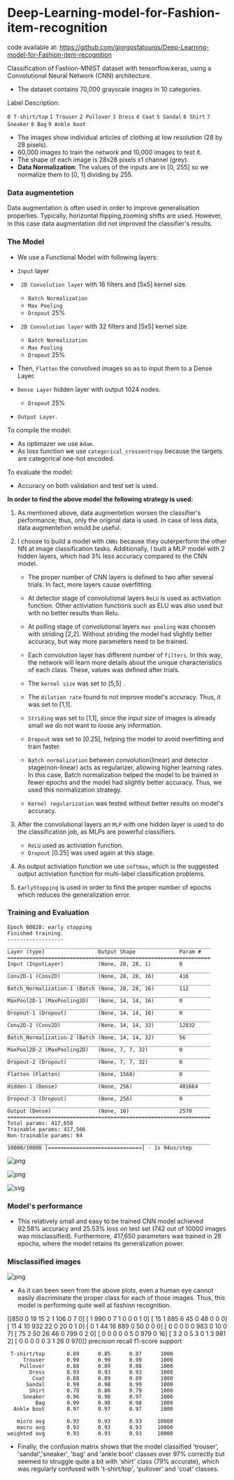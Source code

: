 # Deep-Learning-model-for-Fashion-item-recognition
code available at: https://github.com/giorgosfatouros/Deep-Learning-model-for-Fashion-item-recognition

Classification of Fashion-MNIST dataset with tensorflow.keras, using a Convolutional Neural Network (CNN) architecture.
* The dataset contains 70,000 grayscale images in 10 categories.

Label Description:

`0 T-shirt/top`
`1 Trouser`
`2 Pullover` 
`3 Dress`
`4 Coat`
`5 Sandal` 
`6 Shirt`
`7 Sneaker` 
`8 Bag` 
`9 Ankle boot`

* The images show individual articles of clothing at low resolution (28 by 28 pixels).
* 60,000 images to train the network and 10,000 images to test it.
* The shape of each image is 28x28 pixels x1 channel (grey).
* **Data Normalization**: The values of the inputs are in [0, 255] so we normalize them to [0, 1] dividing by 255.

### Data augmentetion

Data augmentation is often used in order to improve generalisation properties. Typically, horizontal ﬂipping,zooming shifts are used. However, in this case data augmentation did not improved the classifier's results.

### The Model 

- We use a Functional Model with following layers:
    
- `Input` layer 
- ` 2D Convolution layer` with 16 filters and [5x5] kernel size.
    - `Batch Normalization`
    - `Max Pooling`
    - `Dropout` 25%
- ` 2D Convolution layer` with 32 filters and [5x5] kernel size.
    - `Batch Normalization`
    - `Max Pooling`
    - `Dropout` 25%
- Then, `Flatten` the convolved images so as to input them to a Dense Layer.
- `Dense Layer` hidden layer with output 1024 nodes.
    - `Dropout` 25%
- `Output Layer`.

To compile the model:
- As optimazer we use `Adam`.
- As loss function we use `categorical_crossentropy` because the targets are categorical one-hot encoded.

To evaluate the model:
- Accuracy on both validation and test set is used.


**In order to find the above model the following strategy is used:**
1. As mentioned above, data augmentetion worsen the classifier's performance; thus, only the original data is used. In case of less data, data augmentetion would be useful.
2. I choose to build a model with `CNNs` because they outerperform the other NN at image classification tasks. Additionally, I built a MLP model with 2 hidden layers, which had 3% less accuracy compared to the CNN model.
    
    - The proper number of CNN layers is defined to two after several trials. In fact, more layers cause overfitting.
    
    - At detector stage of convolutional layers `ReLU` is used as activiation function. Other activiation functions such as ELU was also used but with no better results than Relu.
   
    - At polling stage of convolutional layers `max pooling` was choosen with striding [2,2]. Without striding the model had slightly better accuracy, but way more parameters need to be trained. 
   
    - Each convolution layer has different number of `filters`. In this way, the network will learn more details about the unique characteristics of each class. These, values was defined after trials.
    
    - The `kernel size` was set to [5,5] .
    
    - The `dilation rate` found to not improve model's accuracy. Thus, it was set to [1,1].
    
    - `Striding` was set to [1,1], since the input size of images is already small we do not want to loose any information.
    
    - `Dropout` was set to [0.25], helping the model to avoid overfitting and train faster.
    
    - `Batch normalization` between convolution(linear) and detector stage(non-linear) acts as regularizer, allowing higher learning rates. In this case, Batch normalization helped the model to be trained in fewer epochs and the model had slightly better accuracy. Thus, we used this normalization strategy.
    - `Kernel regularization` was tested without better results on model's accuracy.

3. After the convolutional layers an `MLP` with one hidden layer is used to do the classification job, as MLPs are powerful classifiers.
      
     - `ReLU` used as activiation function.
     - `Dropout` [0.25] was used again at this stage.

4.  As output activiation function we use `softmax`, which is the suggested output activiation function for multi-label classification problems.
5. `EarlyStopping` is used in order to find the proper number of epochs which reduces the generalization error.

### Training and Evaluation
    Epoch 00028: early stopping
    Finished training.
    ------------------
    _________________________________________________________________
    Layer (type)                 Output Shape              Param #   
    =================================================================
    Input (InputLayer)           (None, 28, 28, 1)         0         
    _________________________________________________________________
    Conv2D-1 (Conv2D)            (None, 28, 28, 16)        416       
    _________________________________________________________________
    Batch_Normalization-1 (Batch (None, 28, 28, 16)        112       
    _________________________________________________________________
    MaxPool2D-1 (MaxPooling2D)   (None, 14, 14, 16)        0         
    _________________________________________________________________
    Dropout-1 (Dropout)          (None, 14, 14, 16)        0         
    _________________________________________________________________
    Conv2D-2 (Conv2D)            (None, 14, 14, 32)        12832     
    _________________________________________________________________
    Batch_Normalization-2 (Batch (None, 14, 14, 32)        56        
    _________________________________________________________________
    MaxPool2D-2 (MaxPooling2D)   (None, 7, 7, 32)          0         
    _________________________________________________________________
    Dropout-2 (Dropout)          (None, 7, 7, 32)          0         
    _________________________________________________________________
    Flatten (Flatten)            (None, 1568)              0         
    _________________________________________________________________
    Hidden-1 (Dense)             (None, 256)               401664    
    _________________________________________________________________
    Dropout-3 (Dropout)          (None, 256)               0         
    _________________________________________________________________
    Output (Dense)               (None, 10)                2570      
    =================================================================
    Total params: 417,650
    Trainable params: 417,566
    Non-trainable params: 84
    _________________________________________________________________
    10000/10000 [==============================] - 1s 94us/step

![png](output_14_1.png)

![png](output_14_2.png)

![svg](output_15_0.svg)

### Model's performance

- This relatively small and easy to be trained CNN model achieved 92.58% accuracy and 25.53% loss on test set (742 out of 10000 images was misclassified). Furthermore, 417,650 parameters was trained in 28 epochs, where the model retains its generalization power.

### Misclassified images

![png](output_20_0.png)


- As it can been seen from the above plots, even a human eye cannot easily discriminate the proper class for each of those images. Thus, this model is performing quite well at fashion recognition.

 [[850   0  19  15   2   1 106   0   7   0]
     [  1 990   0   7   1   0   0   0   1   0]
     [ 15   1 885   6  45   0  48   0   0   0]
     [ 11   4  10 932  22   0  20   0   1   0]
     [  0   1  44  16 889   0  50   0   0   0]
     [  0   0   0   0   0 983   0  10   0   7]
     [ 75   2  50  26  46   0 799   0   2   0]
     [  0   0   0   0   0   5   0 979   0  16]
     [  3   2   0   5   3   0   1   3 981   2]
     [  0   0   0   0   0   3   1  26   0 970]]
                  precision    recall  f1-score   support
    
     T-shirt/top       0.89      0.85      0.87      1000
         Trouser       0.99      0.99      0.99      1000
        Pullover       0.88      0.89      0.88      1000
           Dress       0.93      0.93      0.93      1000
            Coat       0.88      0.89      0.89      1000
          Sandal       0.99      0.98      0.99      1000
           Shirt       0.78      0.80      0.79      1000
         Sneaker       0.96      0.98      0.97      1000
             Bag       0.99      0.98      0.98      1000
      Ankle boot       0.97      0.97      0.97      1000
    
       micro avg       0.93      0.93      0.93     10000
       macro avg       0.93      0.93      0.93     10000
    weighted avg       0.93      0.93      0.93     10000
    
- Finally, the confusion matrix shows that the model classified 'trouser', 'sandal','sneaker', 'bag' and 'ankle boot' classes over 97% correctly but seemed to struggle quite a bit with 'shirt' class (79% accurate), which was regularly confused with 't-shirt/top', 'pullover' and 'coat' classes.


